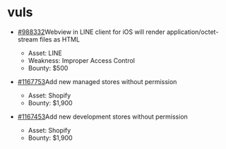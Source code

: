 # vuls

* [\#988332](https://hackerone.com/reports/988332)Webview in LINE client for iOS will render application/octet-stream files as HTML

  * Asset: LINE
  * Weakness: Improper Access Control 
  * Bounty: $500

 

* [\#1167753](https://hackerone.com/reports/1167753)Add new managed stores without permission
  * Asset: Shopify
  * Bounty: $1,900



* [\#1167453](https://hackerone.com/reports/1167453)Add new development stores without permission
  * Asset: Shopify
  * Bounty: $1,900



